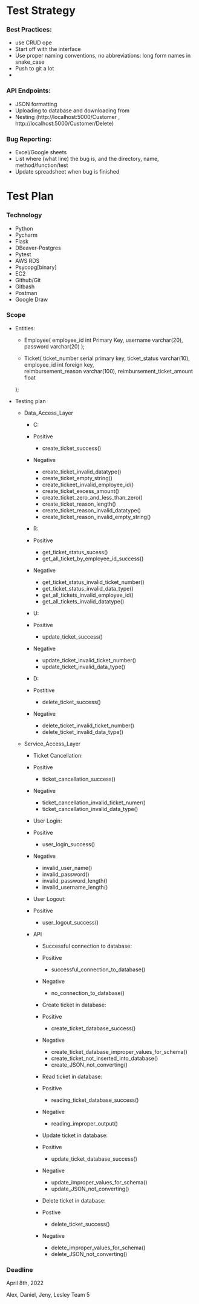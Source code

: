 # Test Strategy


### Best Practices:
- use CRUD ope
- Start off with the interface
- Use proper naming conventions, no abbreviations: long form names in snake_case
- Push to git a lot
- 

### API Endpoints:

- JSON formatting
- Uploading to database and downloading from
- Nesting (http://localhost:5000/Customer , http://localhost:5000/Customer/Delete)


### Bug Reporting:

- Excel/Google sheets
- List where (what line) the bug is, and the directory, name, method/function/test
- Update spreadsheet when bug is finished

# Test Plan



### Technology

- Python
- Pycharm
- Flask
- DBeaver-Postgres
- Pytest
- AWS RDS
- Psycopg[binary]
- EC2
- Github/Git
- Gitbash
- Postman
- Google Draw


### Scope

- Entities:
    - Employee(
        employee_id int Primary Key,
        username varchar(20),
        password varchar(20)
    );


    - Ticket(
        ticket_number serial primary key,
        ticket_status varchar(10),
        employee_id int foreign key,        
        reimbursement_reason varchar(100),
        reimbursement_ticket_amount float

    );

- Testing plan

    - Data_Access_Layer
        
        - C:
        - Positive 
            - create_ticket_success()
        - Negative
            - create_ticket_invalid_datatype()
            - create_ticket_empty_string()
            - create_tickeet_invalid_employee_id()
            - create_ticket_excess_amount()
            - create_ticket_zero_and_less_than_zero()
            - create_ticket_reason_length()
            - create_ticket_reason_invalid_datatype()
            - create_ticket_reason_invalid_empty_string()


        - R:
        - Positive
            - get_ticket_status_sucess()
            - get_all_ticket_by_employee_id_success()
        - Negative
            - get_ticket_status_invalid_ticket_number()
            - get_ticket_status_invalid_data_type()
            - get_all_tickets_invalid_employee_id()
            - get_all_tickets_invalid_datatype()


        - U:
        - Positive
            - update_ticket_success()
        - Negative
            - update_ticket_invalid_ticket_number()
            - update_ticket_invalid_data_type()


        - D:
        - Postitive
            - delete_ticket_success()
        - Negative
            - delete_ticket_invalid_ticket_number()
            - delete_ticket_invalid_data_type()



    - Service_Access_Layer

        - Ticket Cancellation:

        - Positive
            - ticket_cancellation_success()

        - Negative
            - ticket_cancellation_invalid_ticket_numer()
            - ticket_cancellation_invalid_data_type()

        - User Login:

        - Positive
            - user_login_success()
        - Negative
            - invalid_user_name()
            - invalid_password()
            - invalid_password_length()
            - invalid_username_length()


        - User Logout:

        - Positive
            - user_logout_success()



        - API

            - Successful connection to database:

            - Positive
                - successful_connection_to_database()
            - Negative
                - no_connection_to_database()

            
            - Create ticket in database:

            - Positive
                - create_ticket_database_success()
            - Negative
                - create_ticket_database_improper_values_for_schema()
                - create_ticket_not_inserted_into_database()
                - create_JSON_not_converting()


            - Read ticket in database:

            - Positive
                - reading_ticket_database_success()
            - Negative
                - reading_improper_output()

            
            - Update ticket in database:

            - Positive
                - update_ticket_database_success()
            - Negative
                - update_improper_values_for_schema()
                - update_JSON_not_converting()

            - Delete ticket in database:

            - Postive
                - delete_ticket_success()
            - Negative
                - delete_improper_values_for_schema()
                - delete_JSON_not_converting()




### Deadline

April 8th, 2022


Alex, Daniel, Jeny, Lesley Team 5